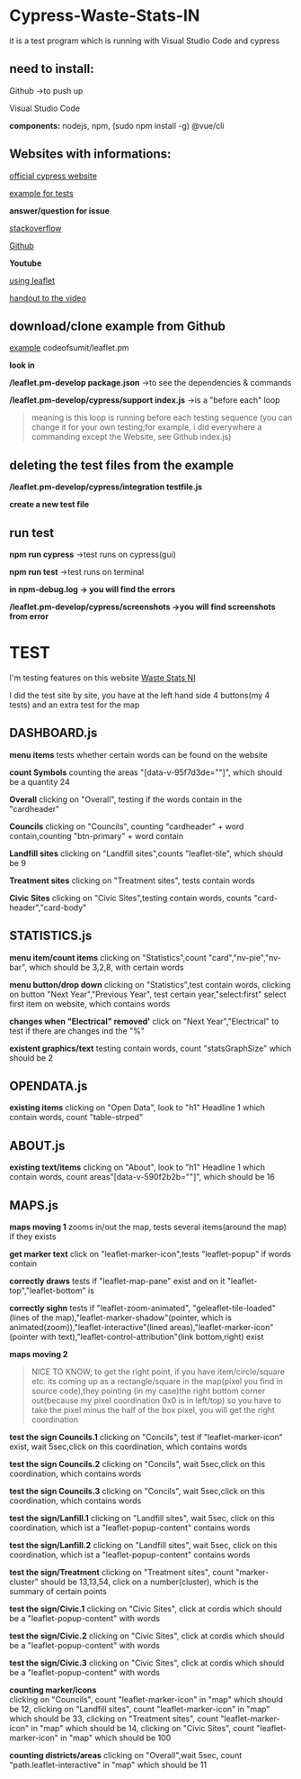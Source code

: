 # Cypress-Waste-Stats-IN
it is a test program which is running with Visual Studio Code and cypress
## need to install:
Github ->to push up

Visual Studio Code

**components:** nodejs, npm, (sudo npm install -g) @vue/cli

## Websites with informations:
[official cypress website](https://www.cypress.io/)

[example for tests](https://medium.com/geoman-blog/testing-maps-e2e-with-cypress-ba9e5d903b2b)

**answer/question for issue**

[stackoverflow](https://stackoverflow.com/)

[Github](https://github.com/)

**Youtube**

[using leaflet](https://www.youtube.com/results?search_query=using+leaflet+in+r+part+1+of+6+)

[handout to the video](http://seankross.com/slides/Developing_Data_Products/leaflet/leaflet.html#1)
## download/clone example from Github
[example](https://github.com/codeofsumit/leaflet.pm) codeofsumit/leaflet.pm

**look in**

**/leaflet.pm-develop package.json** ->to see the dependencies & commands

**/leaflet.pm-develop/cypress/support index.js** ->is a "before each" loop
>meaning is this loop is running before each testing sequence (you can change it for your own testing;for example, i did everywhere a commanding except the Website, see Github index.js)
## deleting the test files from the example
**/leaflet.pm-develop/cypress/integration testfile.js**

**create a new test file**
## run test
**npm run cypress** ->test runs on cypress(gui)

**npm run test** ->test runs on terminal

**in npm-debug.log -> you will find the errors**

**/leaflet.pm-develop/cypress/screenshots ->you will find screenshots from error**
# TEST
I'm testing features on this website [Waste Stats NI](http://52.209.112.20:8181/#/map)

I did the test site by site, you have at the left hand side 4 buttons(my 4 tests) and an extra test for the map
## DASHBOARD.js
**menu items** 
tests whether certain words can be found on the website

**count Symbols** 
counting the areas "[data-v-95f7d3de=""]", which should be a quantity 24

**Overall** 
clicking on "Overall", testing if the words contain in the "cardheader"

**Councils** 
clicking on "Councils", counting "cardheader" + word contain,counting "btn-primary" + word contain

**Landfill sites** 
clicking on "Landfill sites",counts "leaflet-tile", which should be 9

**Treatment sites** 
clicking on "Treatment sites", tests contain words

**Civic Sites** 
clicking on "Civic Sites",testing contain words, counts "card-header","card-body"
## STATISTICS.js
**menu item/count items** 
clicking on "Statistics",count "card","nv-pie","nv-bar", which should be 3,2,8, with certain words

**menu button/drop down** 
clicking on "Statistics",test contain words, clicking on button "Next Year","Previous Year", test certain year,"select:first" select first item on website, which contains words

**changes when "Electrical" removed'** 
click on "Next Year","Electrical" to test if there are changes ind the "%"

**existent graphics/text** 
testing contain words, count "statsGraphSize" which should be 2
## OPENDATA.js
**existing items** 
clicking on "Open Data", look to "h1" Headline 1 which contain words, count "table-strped"
## ABOUT.js
**existing text/items** 
clicking on "About", look to "h1" Headline 1 which contain words, count areas"[data-v-590f2b2b=""]", which should be 16
## MAPS.js
**maps moving 1** 
zooms in/out the map, tests several items(around the map) if they exists

**get marker text**
 click on "leaflet-marker-icon",tests "leaflet-popup" if words contain

**correctly draws** 
tests if "leaflet-map-pane" exist and on it "leaflet-top","leaflet-bottom" is

**correctly sighn** 
tests if "leaflet-zoom-animated", "geleaflet-tile-loaded"(lines of the map),"leaflet-marker-shadow"(pointer, which is animated(zoom)),"leaflet-interactive"(lined areas),"leaflet-marker-icon"(pointer with text),"leaflet-control-attribution"(link bottom,right) exist

**maps moving 2**
>NICE TO KNOW; to get the right point, if you have item/circle/square etc. its coming up as a rectangle/square in the map(pixel you find in source code),they pointing (in my case)the right bottom corner out(because my pixel coordination 0x0 is in left/top) so you have to take the pixel minus the half of the box pixel, you will get the right coordination

**test the sign Councils.1** 
clicking on "Concils", test if "leaflet-marker-icon" exist, wait 5sec,click on this coordination, which contains words

**test the sign Councils.2** 
clicking on "Concils", wait 5sec,click on this coordination, which contains words

**test the sign Councils.3** 
clicking on "Concils", wait 5sec,click on this coordination, which contains words

**test the sign/Lanfill.1** 
clicking on "Landfill sites", wait 5sec, click on this coordination, which ist a "leaflet-popup-content" contains words

**test the sign/Lanfill.2** 
clicking on "Landfill sites", wait 5sec, click on this coordination, which ist a "leaflet-popup-content" contains words

**test the sign/Treatment** 
clicking on "Treatment sites", count "marker-cluster" should be 13,13,54, click on a number(cluster), which is the summary of certain points

**test the sign/Civic.1** 
clicking on "Civic Sites", click at cordis which should be a "leaflet-popup-content" with words

**test the sign/Civic.2** 
clicking on "Civic Sites", click at cordis which should be a "leaflet-popup-content" with words

**test the sign/Civic.3** 
clicking on "Civic Sites", click at cordis which should be a "leaflet-popup-content" with words

**counting marker/icons** 	
clicking on "Councils", count "leaflet-marker-icon" in "map" which should be 12, clicking on "Landfill sites", count "leaflet-marker-icon" in "map" which should be 33, clicking on "Treatment sites", count "leaflet-marker-icon" in "map" which should be 14, clicking on "Civic Sites", count "leaflet-marker-icon" in "map" which should be 100

**counting districts/areas** 
clicking on "Overall",wait 5sec, count "path.leaflet-interactive" in "map" which should be 11


